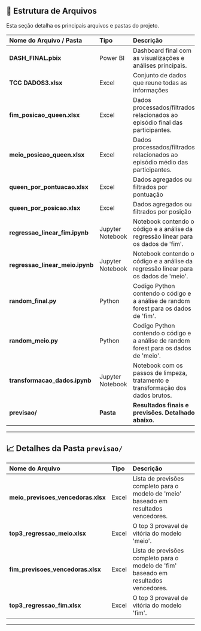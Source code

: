 ## 📂 Estrutura de Arquivos

Esta seção detalha os principais arquivos e pastas do projeto.

| Nome do Arquivo / Pasta | Tipo | Descrição |
| :--- | :--- | :--- |
| **DASH_FINAL.pbix** | Power BI | Dashboard final com as visualizações e análises principais. |
| **TCC DADOS3.xlsx** | Excel | Conjunto de dados que reune todas as informações|
| **fim_posicao_queen.xlsx** | Excel | Dados processados/filtrados relacionados ao episódio final das participantes. | 
| **meio_posicao_queen.xlsx** | Excel | Dados processados/filtrados relacionados ao episódio médio das participantes. | 
| **queen_por_pontuacao.xlsx** | Excel | Dados agregados ou filtrados por pontuação |
| **queen_por_posicao.xlsx** | Excel | Dados agregados ou filtrados por posição |
| **regressao_linear_fim.ipynb** | Jupyter Notebook | Notebook contendo o código e a análise da regressão linear para os dados de 'fim'. |
| **regressao_linear_meio.ipynb** | Jupyter Notebook | Notebook contendo o código e a análise da regressão linear para os dados de 'meio'. |
| **random_final.py** | Python| Codígo Python contendo o código e a análise de random forest para os dados de 'fim'. |
| **random_meio.py** | Python | Codígo Python contendo o código e a análise de random forest para os dados de 'meio'. |
| **transformacao_dados.ipynb** | Jupyter Notebook | Notebook com os passos de limpeza, tratamento e transformação dos dados brutos. |
| **previsao/** | **Pasta** | **Resultados finais e previsões. Detalhado abaixo.** |
---

## 📈 Detalhes da Pasta `previsao/`

| Nome do Arquivo | Tipo | Descrição |
| :--- | :--- | :--- |
| **meio_previsoes_vencedoras.xlsx** | Excel | Lista de previsões completo para o modelo de 'meio' baseado em resultados vencedores. |
| **top3_regressao_meio.xlsx** | Excel | O top 3 provavel de vitória do modelo 'meio'. |
| **fim_previsoes_vencedoras.xlsx** | Excel | Lista de previsões completo para o modelo de 'fim' baseado em resultados vencedores. |
| **top3_regressao_fim.xlsx** | Excel | O top 3 provavel de vitória do modelo 'fim'. |

---
